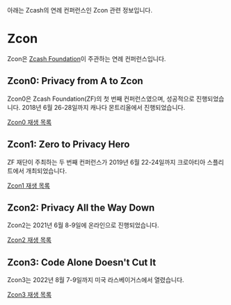 아래는 Zcash의 연례 컨퍼런스인 Zcon 관련 정보입니다. 

# Zcon
Zcon은 [Zcash Foundation](https://zfnd.org/)이 주관하는 연례 컨퍼런스입니다.

## Zcon0: Privacy from A to Zcon

Zcon0은 Zcash Foundation(ZF)의 첫 번째 컨퍼런스였으며, 성공적으로 진행되었습니다. 2018년 6월 26-28일까지 캐나다 몬트리올에서 진행되었습니다.

[Zcon0 재생 목록](https://www.youtube.com/playlist?list=PL40dyJ0UYTLK507afWUMgzUYeh-i4qQWS)

## Zcon1: Zero to Privacy Hero

ZF 재단이 주최하는 두 번째 컨퍼런스가 2019년 6월 22-24일까지 크로아티아 스플리트에서 개최되었습니다.

[Zcon1 재생 목록](https://www.youtube.com/playlist?list=PL40dyJ0UYTLLjPZaKjdhMoCNanb77_Ztj)

## Zcon2: Privacy All the Way Down

Zcon2는 2021년 6월 8-9일에 온라인으로 진행되었습니다.

[Zcon2 재생 목록](https://www.youtube.com/playlist?list=PL40dyJ0UYTLLa68H9ibpiSZqeevqKizg4)

## Zcon3: Code Alone Doesn't Cut It

Zcon3는 2022년 8월 7-9일까지 미국 라스베이거스에서 열렸습니다.

[Zcon3 재생 목록](https://www.youtube.com/playlist?list=PL40dyJ0UYTLJm-Cl7ez3UXp8R4IuUNDfb)

